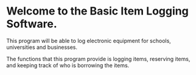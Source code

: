 Welcome to the Basic Item Logging Software.
==============

This program will be able to log electronic equipment for schools, universities and businesses.

The functions that this program provide is logging items, reserving items, and keeping track of who is borrowing the items.